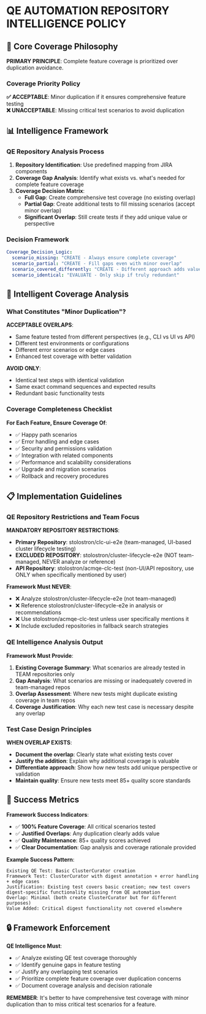 # QE AUTOMATION REPOSITORY INTELLIGENCE POLICY

## 🎯 Core Coverage Philosophy

**PRIMARY PRINCIPLE**: Complete feature coverage is prioritized over duplication avoidance.

### Coverage Priority Policy

**✅ ACCEPTABLE**: Minor duplication if it ensures comprehensive feature testing  
**❌ UNACCEPTABLE**: Missing critical test scenarios to avoid duplication  

## 📊 Intelligence Framework

### QE Repository Analysis Process

1. **Repository Identification**: Use predefined mapping from JIRA components
2. **Coverage Gap Analysis**: Identify what exists vs. what's needed for complete feature coverage
3. **Coverage Decision Matrix**:
   - **Full Gap**: Create comprehensive test coverage (no existing overlap)
   - **Partial Gap**: Create additional tests to fill missing scenarios (accept minor overlap)
   - **Significant Overlap**: Still create tests if they add unique value or perspective

### Decision Framework

```yaml
Coverage_Decision_Logic:
  scenario_missing: "CREATE - Always ensure complete coverage"
  scenario_partial: "CREATE - Fill gaps even with minor overlap"
  scenario_covered_differently: "CREATE - Different approach adds value"
  scenario_identical: "EVALUATE - Only skip if truly redundant"
```

## 🧠 Intelligent Coverage Analysis

### What Constitutes "Minor Duplication"?

**ACCEPTABLE OVERLAPS**:
- Same feature tested from different perspectives (e.g., CLI vs UI vs API)
- Different test environments or configurations
- Different error scenarios or edge cases
- Enhanced test coverage with better validation

**AVOID ONLY**:
- Identical test steps with identical validation
- Same exact command sequences and expected results
- Redundant basic functionality tests

### Coverage Completeness Checklist

**For Each Feature, Ensure Coverage Of**:
- ✅ Happy path scenarios
- ✅ Error handling and edge cases  
- ✅ Security and permissions validation
- ✅ Integration with related components
- ✅ Performance and scalability considerations
- ✅ Upgrade and migration scenarios
- ✅ Rollback and recovery procedures

## 📋 Implementation Guidelines

### QE Repository Restrictions and Team Focus

**MANDATORY REPOSITORY RESTRICTIONS**:
- **Primary Repository**: stolostron/clc-ui-e2e (team-managed, UI-based cluster lifecycle testing)
- **EXCLUDED REPOSITORY**: stolostron/cluster-lifecycle-e2e (NOT team-managed, NEVER analyze or reference)
- **API Repository**: stolostron/acmqe-clc-test (non-UI/API repository, use ONLY when specifically mentioned by user)

**Framework Must NEVER**:
- ❌ Analyze stolostron/cluster-lifecycle-e2e (not team-managed)
- ❌ Reference stolostron/cluster-lifecycle-e2e in analysis or recommendations
- ❌ Use stolostron/acmqe-clc-test unless user specifically mentions it
- ❌ Include excluded repositories in fallback search strategies

### QE Intelligence Analysis Output

**Framework Must Provide**:
1. **Existing Coverage Summary**: What scenarios are already tested in TEAM repositories only
2. **Gap Analysis**: What scenarios are missing or inadequately covered in team-managed repos
3. **Overlap Assessment**: Where new tests might duplicate existing coverage in team repos
4. **Coverage Justification**: Why each new test case is necessary despite any overlap

### Test Case Design Principles

**WHEN OVERLAP EXISTS**:
- **Document the overlap**: Clearly state what existing tests cover
- **Justify the addition**: Explain why additional coverage is valuable
- **Differentiate approach**: Show how new tests add unique perspective or validation
- **Maintain quality**: Ensure new tests meet 85+ quality score standards

## 🎯 Success Metrics

**Framework Success Indicators**:
- ✅ **100% Feature Coverage**: All critical scenarios tested
- ✅ **Justified Overlaps**: Any duplication clearly adds value
- ✅ **Quality Maintenance**: 85+ quality scores achieved
- ✅ **Clear Documentation**: Gap analysis and coverage rationale provided

**Example Success Pattern**:
```
Existing QE Test: Basic ClusterCurator creation
Framework Test: ClusterCurator with digest annotation + error handling + edge cases
Justification: Existing test covers basic creation; new test covers digest-specific functionality missing from QE automation
Overlap: Minimal (both create ClusterCurator but for different purposes)
Value Added: Critical digest functionality not covered elsewhere
```

## 🔒 Framework Enforcement

**QE Intelligence Must**:
- ✅ Analyze existing QE test coverage thoroughly
- ✅ Identify genuine gaps in feature testing
- ✅ Justify any overlapping test scenarios
- ✅ Prioritize complete feature coverage over duplication concerns
- ✅ Document coverage analysis and decision rationale

**REMEMBER**: It's better to have comprehensive test coverage with minor duplication than to miss critical test scenarios for a feature.